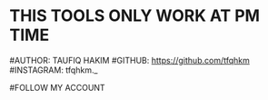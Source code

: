#                    THIS TOOLS ONLY WORK AT PM TIME

#AUTHOR: TAUFIQ HAKIM
#GITHUB: https://github.com/tfqhkm
#INSTAGRAM: tfqhkm._


#FOLLOW MY ACCOUNT
